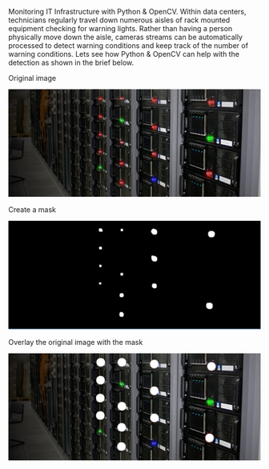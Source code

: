 Monitoring IT Infrastructure with Python & OpenCV.
Within data centers, technicians regularly travel down numerous aisles of rack mounted equipment checking for warning lights. Rather than having a person physically move down the aisle, cameras streams can be automatically processed to detect warning conditions and keep track of the number of warning conditions. 
Lets see how Python & OpenCV can help with the detection as shown in the brief below.

Original image 

![alt text](https://github.com/vasoov/detect-red-color-camera/blob/master/red-detect-3.jpg)

Create a mask

![alt text](https://github.com/vasoov/detect-red-color-camera/blob/master/red-detect-3-mask.jpg)

Overlay the original image with the mask

![alt text](https://github.com/vasoov/detect-red-color-camera/blob/master/red-detect-3-overlay.jpg)
